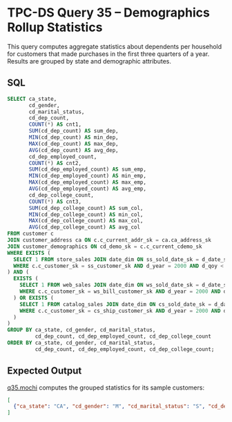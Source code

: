 # TPC-DS Query 35 – Demographics Rollup Statistics

This query computes aggregate statistics about dependents per household for customers that made purchases in the first three quarters of a year. Results are grouped by state and demographic attributes.

## SQL
```sql
SELECT ca_state,
       cd_gender,
       cd_marital_status,
       cd_dep_count,
       COUNT(*) AS cnt1,
       SUM(cd_dep_count) AS sum_dep,
       MIN(cd_dep_count) AS min_dep,
       MAX(cd_dep_count) AS max_dep,
       AVG(cd_dep_count) AS avg_dep,
       cd_dep_employed_count,
       COUNT(*) AS cnt2,
       SUM(cd_dep_employed_count) AS sum_emp,
       MIN(cd_dep_employed_count) AS min_emp,
       MAX(cd_dep_employed_count) AS max_emp,
       AVG(cd_dep_employed_count) AS avg_emp,
       cd_dep_college_count,
       COUNT(*) AS cnt3,
       SUM(cd_dep_college_count) AS sum_col,
       MIN(cd_dep_college_count) AS min_col,
       MAX(cd_dep_college_count) AS max_col,
       AVG(cd_dep_college_count) AS avg_col
FROM customer c
JOIN customer_address ca ON c.c_current_addr_sk = ca.ca_address_sk
JOIN customer_demographics ON cd_demo_sk = c.c_current_cdemo_sk
WHERE EXISTS (
  SELECT 1 FROM store_sales JOIN date_dim ON ss_sold_date_sk = d_date_sk
  WHERE c.c_customer_sk = ss_customer_sk AND d_year = 2000 AND d_qoy < 4
) AND (
  EXISTS (
    SELECT 1 FROM web_sales JOIN date_dim ON ws_sold_date_sk = d_date_sk
    WHERE c.c_customer_sk = ws_bill_customer_sk AND d_year = 2000 AND d_qoy < 4
  ) OR EXISTS (
    SELECT 1 FROM catalog_sales JOIN date_dim ON cs_sold_date_sk = d_date_sk
    WHERE c.c_customer_sk = cs_ship_customer_sk AND d_year = 2000 AND d_qoy < 4
  )
)
GROUP BY ca_state, cd_gender, cd_marital_status,
         cd_dep_count, cd_dep_employed_count, cd_dep_college_count
ORDER BY ca_state, cd_gender, cd_marital_status,
         cd_dep_count, cd_dep_employed_count, cd_dep_college_count;
```

## Expected Output
[q35.mochi](./q35.mochi) computes the grouped statistics for its sample customers:
```json
[
  {"ca_state": "CA", "cd_gender": "M", "cd_marital_status": "S", "cd_dep_count": 1, "cd_dep_employed_count": 1, "cd_dep_college_count": 0, "cnt": 1}
]
```
